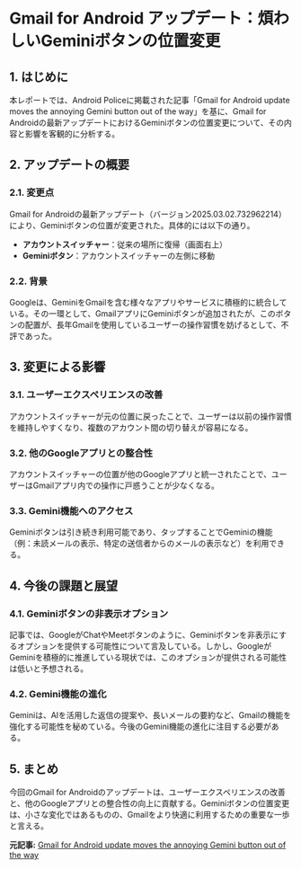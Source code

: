 # Gmail for Android アップデート：煩わしいGeminiボタンの位置変更

## 1. はじめに

本レポートでは、Android Policeに掲載された記事「Gmail for Android update moves the annoying Gemini button out of the way」を基に、Gmail for Androidの最新アップデートにおけるGeminiボタンの位置変更について、その内容と影響を客観的に分析する。

## 2. アップデートの概要

### 2.1. 変更点

Gmail for Androidの最新アップデート（バージョン2025.03.02.732962214）により、Geminiボタンの位置が変更された。具体的には以下の通り。

* **アカウントスイッチャー**：従来の場所に復帰（画面右上）
* **Geminiボタン**：アカウントスイッチャーの左側に移動

### 2.2. 背景

Googleは、GeminiをGmailを含む様々なアプリやサービスに積極的に統合している。その一環として、GmailアプリにGeminiボタンが追加されたが、このボタンの配置が、長年Gmailを使用しているユーザーの操作習慣を妨げるとして、不評であった。

## 3. 変更による影響

### 3.1. ユーザーエクスペリエンスの改善

アカウントスイッチャーが元の位置に戻ったことで、ユーザーは以前の操作習慣を維持しやすくなり、複数のアカウント間の切り替えが容易になる。

### 3.2. 他のGoogleアプリとの整合性

アカウントスイッチャーの位置が他のGoogleアプリと統一されたことで、ユーザーはGmailアプリ内での操作に戸惑うことが少なくなる。

### 3.3. Gemini機能へのアクセス

Geminiボタンは引き続き利用可能であり、タップすることでGeminiの機能（例：未読メールの表示、特定の送信者からのメールの表示など）を利用できる。

## 4. 今後の課題と展望

### 4.1. Geminiボタンの非表示オプション

記事では、GoogleがChatやMeetボタンのように、Geminiボタンを非表示にするオプションを提供する可能性について言及している。しかし、GoogleがGeminiを積極的に推進している現状では、このオプションが提供される可能性は低いと予想される。

### 4.2. Gemini機能の進化

Geminiは、AIを活用した返信の提案や、長いメールの要約など、Gmailの機能を強化する可能性を秘めている。今後のGemini機能の進化に注目する必要がある。

## 5. まとめ

今回のGmail for Androidのアップデートは、ユーザーエクスペリエンスの改善と、他のGoogleアプリとの整合性の向上に貢献する。Geminiボタンの位置変更は、小さな変化ではあるものの、Gmailをより快適に利用するための重要な一歩と言える。



**元記事:** [Gmail for Android update moves the annoying Gemini button out of the way](https://www.androidpolice.com/gmail-android-update-moves-annoying-gemini-button-out-of-the-way/)